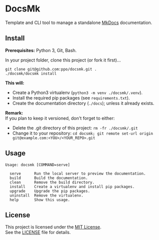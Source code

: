 # DocsMk

Template and CLI tool to manage a standalone [MkDocs](https://www.mkdocs.org/) documentation.


## Install

**Prerequisites:** Python 3, Git, Bash.

In your project folder, clone this project (or fork it first)…

```
git clone git@github.com:ppo/docsmk.git .
./docsmk/docsmk install
```

**This will:**
- Create a Python3 virtualenv (`python3 -m venv ./docsmk/.venv`).
- Install the required pip packages (see `requirements.txt`).
- Create the documentation directory (`./docs`); unless it already exists.

**Remark:**  
If you plan to keep it versioned, don't forget to either:
- Delete the .git directory of this project: `rm -fr ./docsmk/.git`
- Change it to your repository: `cd docsmk; git remote set-url origin git@example.com:<YOU>/<YOUR_REPO>.git`


## Usage

```
Usage: docsmk [COMMAND=serve]

  serve      Run the local server to preview the documentation.
  build      Build the documentation.
  clean      Remove the build directory.
  install    Create a virtualenv and install pip packages.
  upgrade    Upgrade the pip packages.
  uninstall  Remove the virtualenv.
  help       Show this usage.
```


## License

This project is licensed under the [MIT License](https://choosealicense.com/licenses/mit/).  
See the [LICENSE](./LICENSE) file for details.
